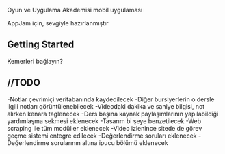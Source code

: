 Oyun ve Uygulama Akademisi mobil uygulaması

AppJam için, sevgiyle hazırlanmıştır

## Getting Started

Kemerleri bağlayın?

## //TODO 
-Notlar çevrimiçi veritabanında kaydedilecek
-Diğer bursiyerlerin o dersle ilgili notları görüntülenebilecek
-Videodaki dakika ve saniye bilgisi, not alırken kenara taglenecek
-Ders başına kaynak paylaşımlarının yapılabildiği yardımlaşma sekmesi eklenecek
-Tasarım bi şeye benzetilecek
-Web scraping ile tüm modüller eklenecek
-Video izlenince sitede de görev geçme sistemi entegre edilecek
-Değerlendirme soruları eklenecek
-Değerlendirme sorularının altına ipucu bölümü eklenecek
